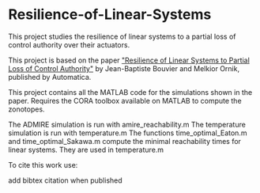 # Resilience-of-Linear-Systems

This project studies the resilience of linear systems to a partial loss of control authority over their actuators.

This project is based on the paper ["Resilience of Linear Systems to Partial Loss of Control Authority"](https://arxiv.org/abs/2209.08034) by Jean-Baptiste Bouvier and Melkior Ornik, published by Automatica.


This project contains all the MATLAB code for the simulations shown in the paper.
Requires the CORA toolbox available on MATLAB to compute the zonotopes.

The ADMIRE simulation is run with amire_reachability.m
The temperature simulation is run with temperature.m
The functions time_optimal_Eaton.m and time_optimal_Sakawa.m compute the minimal reachability times for linear systems. They are used in temperature.m


To cite this work use:

add bibtex citation when published
